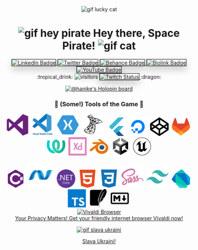 <div id="lukneko" align="center">
    <img width="200" src="https://media.giphy.com/media/D9CvKTYzIKV3ZYIkO1/giphy.gif" alt="gif lucky cat">
</div>

<h1 align="center">
  <img width="60px" src="https://cdn.bio.link/uploads/thumbnails/2022-03-01/6RPZ6EBSTVP4k1WIploaded_9hNe0gra.gif" alt="gif hey pirate">
  Hey there, Space Pirate!
  <img width="50px" src="https://cdn.bio.link/uploads/thumbnails/2022-03-01/1525JL88AOq1VPvJploaded_oLxJpKTV.gif" alt="gif cat">
</h1>

<section id="badges" align="center">
  <a href="https://www.linkedin.com/in/hanike/">
    <img src="https://img.shields.io/badge/LinkedIn-lightgreen?style=for-the-badge&logo=linkedin&logoColor=black" style="border: 1px solid black; box-shadow: 0 10px 20px rgb(0,0,0,.2);" alt="LinkedIn Badge">
  </a>
  <a href="https://twitter.com/Hanike">
    <img src="https://img.shields.io/badge/Twitter-darkblue?style=for-the-badge&logo=twitter&logoColor=black" style="border: 1px solid black; box-shadow: 0 10px 20px rgb(0,0,0,.2);" alt="Twitter Badge">
  </a>
  <a href="https://behance.me/Hanike">
    <img src="https://img.shields.io/badge/Behance-brightgreen?style=for-the-badge&logo=behance&logoColor=black" style="border: 1px solid black; box-shadow: 0 10px 20px rgb(0,0,0,.2);" alt="Behance Badge">
  </a>
  <a href="https://bio.link/Hanike">
    <img src="https://img.shields.io/badge/Music-blueviolet?style=for-the-badge&logo=spotify&logoColor=black" style="border: 1px solid black; box-shadow: 0 10px 20px rgb(0,0,0,.2);" alt="Biolink Badge">
  </a>
  <a href="https://www.youtube.com/channel/UCg-gEeJQ1ZdBFj3DcsmRH3g">
    <img src="https://img.shields.io/badge/YouTube-blue?style=for-the-badge&logo=youtube&logoColor=black" style="border: 1px solid black; box-shadow: 0 10px 20px rgb(0,0,0,.2);" alt="YouTube Badge">
  </a>
  </br>:tropical_drink:
    <img src="https://komarev.com/ghpvc/?username=Hanike&style=flat-square&color=blue&label=Visitors" alt="visitors"/>
    <a href="https://twitch.tv/KhaosSorcerer">
      <img src="https://img.shields.io/twitch/status/KhaosSorcerer?style=social&logoColor=purple" style="border: 1px solid black; box-shadow: 0 10px 20px rgb(0,0,0,.2);" alt="Twitch Status">
  </a> :dragon: 
  
[![@hanike's Holopin board](https://holopin.io/api/user/board?user=hanike)](https://holopin.io/@hanike)

### :kimono: (Some!) Tools of the Game :jack_o_lantern:
<div id="tools" background-color="#CCCCCC">
 <img src="https://github.com/devicons/devicon/blob/master/icons/visualstudio/visualstudio-plain.svg" title="VisualStudio" alt="VisualStudio" width="60" height="60"/>&nbsp;
 <img src="https://github.com/devicons/devicon/blob/master/icons/vscode/vscode-original-wordmark.svg" title="VSCode" alt="VSCode" width="60" height="60"/>&nbsp;
 <img src="https://github.com/devicons/devicon/blob/master/icons/xamarin/xamarin-original.svg" title="VSCode" alt="VSCode" width="60" height="60"/>&nbsp;
 <img src="https://github.com/devicons/devicon/blob/master/icons/microsoftsqlserver/microsoftsqlserver-plain.svg" title="MS SQL Server" alt="MS SQL Server" width="60" height="60"/>&nbsp;
  <img src="https://github.com/devicons/devicon/blob/master/icons/flutter/flutter-original.svg" title="Flutter" alt="Flutter" width="50" height="50"/>&nbsp;
 <img src="https://github.com/devicons/devicon/blob/master/icons/digitalocean/digitalocean-original.svg" title="DigitalOcean" alt="DigitalOcean" width="50" height="50"/>&nbsp;
 <img src="https://github.com/devicons/devicon/blob/master/icons/codepen/codepen-plain.svg" title="CodePen" alt="CodePen" width="50" height="50"/>&nbsp;
 <img src="https://github.com/devicons/devicon/blob/master/icons/gitlab/gitlab-original.svg" title="GitLab" alt="GitLab" width="50" height="50"/>&nbsp;
 <img src="https://github.com/devicons/devicon/blob/master/icons/weblate/weblate-original.svg" title="Weblate" alt="Weblate" width="50" height="50"/>&nbsp;
 <img src="https://github.com/devicons/devicon/blob/master/icons/xd/xd-line.svg" title="AdobeXD" alt="AdobeXD" width="50" height="50"/>&nbsp;
 <img src="https://github.com/devicons/devicon/blob/master/icons/blender/blender-original.svg" title="Blender" alt="Blender" width="50" height="50"/>&nbsp;
 <img src="https://github.com/devicons/devicon/blob/master/icons/unity/unity-original.svg" title="Unity" alt="Unity" width="50" height="50"/>&nbsp;
 <img src="https://github.com/devicons/devicon/blob/master/icons/unrealengine/unrealengine-original.svg" title="Unreal Engine" alt="Unreal Engine" width="50" height="50"/>
 
 </br>

  <img src="https://github.com/devicons/devicon/blob/master/icons/csharp/csharp-plain.svg" title="CSharp" alt="CSharp" width="50" height="50"/>&nbsp;
  <img src="https://github.com/devicons/devicon/blob/master/icons/dot-net/dot-net-original.svg" title="dotNET" alt="dotNET" width="70" height="70"/>&nbsp;
  <img src="https://github.com/devicons/devicon/blob/master/icons/dotnetcore/dotnetcore-original.svg" title="dotNET Core" alt="dotNET Core" width="50" height="50"/>&nbsp;
  <img src="https://github.com/devicons/devicon/blob/master/icons/html5/html5-plain.svg" title="Html" alt="Html" width="50" height="50"/>&nbsp;
  <img src="https://github.com/devicons/devicon/blob/master/icons/css3/css3-plain.svg" title="Css" alt="Css" width="50" height="50"/>&nbsp;
  <img src="https://github.com/devicons/devicon/blob/master/icons/sass/sass-original.svg" title="Sass" alt="Sass" width="60" height="60"/>&nbsp;
  <img src="https://github.com/devicons/devicon/blob/master/icons/tailwindcss/tailwindcss-plain.svg" title="TailwindCSS" alt="TailwindCSS" width="60" height="60"/>&nbsp;
  <img src="https://github.com/devicons/devicon/blob/master/icons/dart/dart-original.svg" title="Dart" alt="Dart" width="50" height="50"/>&nbsp;
  <img src="https://github.com/devicons/devicon/blob/master/icons/typescript/typescript-plain.svg" title="TypeScript" alt="TypeScript" width="50" height="50"/>&nbsp;
 <img src="https://github.com/devicons/devicon/blob/master/icons/sqlite/sqlite-plain.svg" title="SQLite" alt="SQLite" width="50" height="50"/>&nbsp;
  <img src="https://github.com/devicons/devicon/blob/master/icons/markdown/markdown-original.svg" title="Markdown" alt="Markdown" width="50" height="50"/>&nbsp;
  </br>
  <a href="https://vivaldi.com">
    <img src="https://vivaldi.com/wp-content/themes/vivaldicom-theme/img/press/logos/vivaldi_logo_dark.png" alt="Vivaldi Browser" width="300"/></br>
    Your Privacy Matters! Get your friendly internet browser Vivaldi now!</a>
</div>

<div id="gif ukraine" align="center"><a href="https://u24.gov.ua">
    <img width="200" src="https://media.giphy.com/media/5rphiIcJ5In8JhZcen/giphy.gif" alt="gif slava ukraini"/></a>
</div>

[Slava Ukraini!](https://u24.gov.ua "Support Ukraine!")

</br>
 
